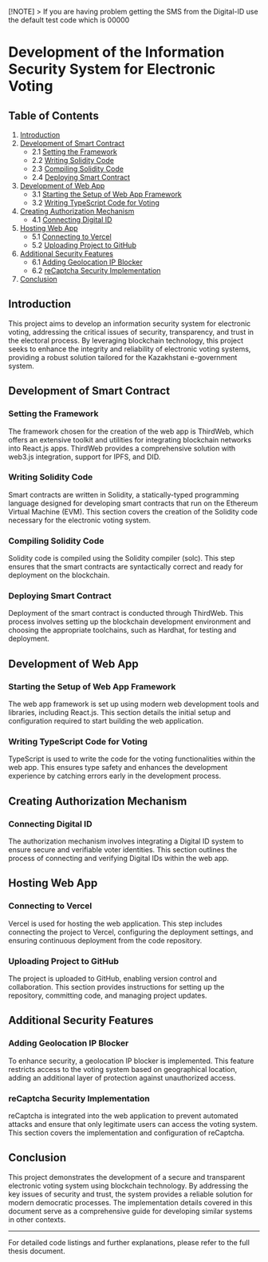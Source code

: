 [!NOTE] > If you are having problem getting the SMS from the Digital-ID use the default test code which is 00000
# Development of the Information Security System for Electronic Voting

## Table of Contents
1. [Introduction](#introduction)
2. [Development of Smart Contract](#development-of-smart-contract)
   - 2.1 [Setting the Framework](#setting-the-framework)
   - 2.2 [Writing Solidity Code](#writing-solidity-code)
   - 2.3 [Compiling Solidity Code](#compiling-solidity-code)
   - 2.4 [Deploying Smart Contract](#deploying-smart-contract)
3. [Development of Web App](#development-of-web-app)
   - 3.1 [Starting the Setup of Web App Framework](#starting-the-setup-of-web-app-framework)
   - 3.2 [Writing TypeScript Code for Voting](#writing-typescript-code-for-voting)
4. [Creating Authorization Mechanism](#creating-authorization-mechanism)
   - 4.1 [Connecting Digital ID](#connecting-digital-id)
5. [Hosting Web App](#hosting-web-app)
   - 5.1 [Connecting to Vercel](#connecting-to-vercel)
   - 5.2 [Uploading Project to GitHub](#uploading-project-to-github)
6. [Additional Security Features](#additional-security-features)
   - 6.1 [Adding Geolocation IP Blocker](#adding-geolocation-ip-blocker)
   - 6.2 [reCaptcha Security Implementation](#recaptcha-security-implementation)
7. [Conclusion](#conclusion)

## Introduction

This project aims to develop an information security system for electronic voting, addressing the critical issues of security, transparency, and trust in the electoral process. By leveraging blockchain technology, this project seeks to enhance the integrity and reliability of electronic voting systems, providing a robust solution tailored for the Kazakhstani e-government system.

## Development of Smart Contract

### Setting the Framework

The framework chosen for the creation of the web app is ThirdWeb, which offers an extensive toolkit and utilities for integrating blockchain networks into React.js apps. ThirdWeb provides a comprehensive solution with web3.js integration, support for IPFS, and DID.

### Writing Solidity Code

Smart contracts are written in Solidity, a statically-typed programming language designed for developing smart contracts that run on the Ethereum Virtual Machine (EVM). This section covers the creation of the Solidity code necessary for the electronic voting system.

### Compiling Solidity Code

Solidity
code is compiled using the Solidity compiler (solc). This step ensures that the smart contracts are syntactically correct and ready for deployment on the blockchain.

### Deploying Smart Contract

Deployment of the smart contract is conducted through ThirdWeb. This process involves setting up the blockchain development environment and choosing the appropriate toolchains, such as Hardhat, for testing and deployment.

## Development of Web App

### Starting the Setup of Web App Framework

The web app framework is set up using modern web development tools and libraries, including React.js. This section details the initial setup and configuration required to start building the web application.

### Writing TypeScript Code for Voting

TypeScript is used to write the code for the voting functionalities within the web app. This ensures type safety and enhances the development experience by catching errors early in the development process.

## Creating Authorization Mechanism

### Connecting Digital ID

The authorization mechanism involves integrating a Digital ID system to ensure secure and verifiable voter identities. This section outlines the process of connecting and verifying Digital IDs within the web app.

## Hosting Web App

### Connecting to Vercel

Vercel is used for hosting the web application. This step includes connecting the project to Vercel, configuring the deployment settings, and ensuring continuous deployment from the code repository.

### Uploading Project to GitHub

The project is uploaded to GitHub, enabling version control and collaboration. This section provides instructions for setting up the repository, committing code, and managing project updates.

## Additional Security Features

### Adding Geolocation IP Blocker

To enhance security, a geolocation IP blocker is implemented. This feature restricts access to the voting system based on geographical location, adding an additional layer of protection against unauthorized access.

### reCaptcha Security Implementation

reCaptcha is integrated into the web application to prevent automated attacks and ensure that only legitimate users can access the voting system. This section covers the implementation and configuration of reCaptcha.

## Conclusion

This project demonstrates the development of a secure and transparent electronic voting system using blockchain technology. By addressing the key issues of security and trust, the system provides a reliable solution for modern democratic processes. The implementation details covered in this document serve as a comprehensive guide for developing similar systems in other contexts.

---

For detailed code listings and further explanations, please refer to the full thesis document.

